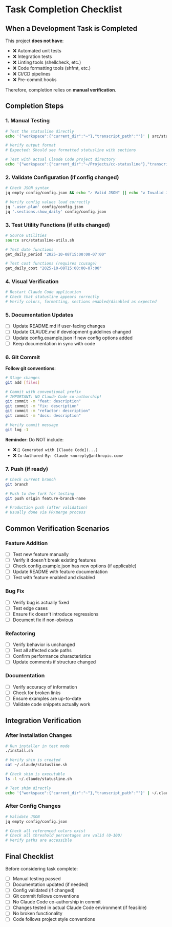 # Task Completion Checklist

## When a Development Task is Completed

This project **does not have**:
- ❌ Automated unit tests
- ❌ Integration tests
- ❌ Linting tools (shellcheck, etc.)
- ❌ Code formatting tools (shfmt, etc.)
- ❌ CI/CD pipelines
- ❌ Pre-commit hooks

Therefore, completion relies on **manual verification**.

## Completion Steps

### 1. Manual Testing
```bash
# Test the statusline directly
echo '{"workspace":{"current_dir":"~"},"transcript_path":""}' | src/statusline.sh

# Verify output format
# Expected: Should see formatted statusline with sections

# Test with actual Claude Code project directory
echo '{"workspace":{"current_dir":"~/Projects/cc-statusline"},"transcript_path":""}' | src/statusline.sh
```

### 2. Validate Configuration (if config changed)
```bash
# Check JSON syntax
jq empty config/config.json && echo "✓ Valid JSON" || echo "✗ Invalid JSON"

# Verify config values load correctly
jq '.user.plan' config/config.json
jq '.sections.show_daily' config/config.json
```

### 3. Test Utility Functions (if utils changed)
```bash
# Source utilities
source src/statusline-utils.sh

# Test date functions
get_daily_period "2025-10-08T15:00:00-07:00"

# Test cost functions (requires ccusage)
get_daily_cost "2025-10-08T15:00:00-07:00"
```

### 4. Visual Verification
```bash
# Restart Claude Code application
# Check that statusline appears correctly
# Verify colors, formatting, sections enabled/disabled as expected
```

### 5. Documentation Updates
- [ ] Update README.md if user-facing changes
- [ ] Update CLAUDE.md if development guidelines changed
- [ ] Update config.example.json if new config options added
- [ ] Keep documentation in sync with code

### 6. Git Commit

**Follow git conventions**:
```bash
# Stage changes
git add [files]

# Commit with conventional prefix
# IMPORTANT: NO Claude Code co-authorship!
git commit -m "feat: description"
git commit -m "fix: description"
git commit -m "refactor: description"
git commit -m "docs: description"

# Verify commit message
git log -1
```

**Reminder**: Do NOT include:
- ❌ `🤖 Generated with [Claude Code](...)`
- ❌ `Co-Authored-By: Claude <noreply@anthropic.com>`

### 7. Push (if ready)
```bash
# Check current branch
git branch

# Push to dev fork for testing
git push origin feature-branch-name

# Production push (after validation)
# Usually done via PR/merge process
```

## Common Verification Scenarios

### Feature Addition
- [ ] Test new feature manually
- [ ] Verify it doesn't break existing features
- [ ] Check config.example.json has new options (if applicable)
- [ ] Update README with feature documentation
- [ ] Test with feature enabled and disabled

### Bug Fix
- [ ] Verify bug is actually fixed
- [ ] Test edge cases
- [ ] Ensure fix doesn't introduce regressions
- [ ] Document fix if non-obvious

### Refactoring
- [ ] Verify behavior is unchanged
- [ ] Test all affected code paths
- [ ] Confirm performance characteristics
- [ ] Update comments if structure changed

### Documentation
- [ ] Verify accuracy of information
- [ ] Check for broken links
- [ ] Ensure examples are up-to-date
- [ ] Validate code snippets actually work

## Integration Verification

### After Installation Changes
```bash
# Run installer in test mode
./install.sh

# Verify shim is created
cat ~/.claude/statusline.sh

# Check shim is executable
ls -l ~/.claude/statusline.sh

# Test shim directly
echo '{"workspace":{"current_dir":"~"},"transcript_path":""}' | ~/.claude/statusline.sh
```

### After Config Changes
```bash
# Validate JSON
jq empty config/config.json

# Check all referenced colors exist
# Check all threshold percentages are valid (0-100)
# Verify paths are accessible
```

## Final Checklist

Before considering task complete:
- [ ] Manual testing passed
- [ ] Documentation updated (if needed)
- [ ] Config validated (if changed)
- [ ] Git commit follows conventions
- [ ] No Claude Code co-authorship in commit
- [ ] Changes tested in actual Claude Code environment (if feasible)
- [ ] No broken functionality
- [ ] Code follows project style conventions
